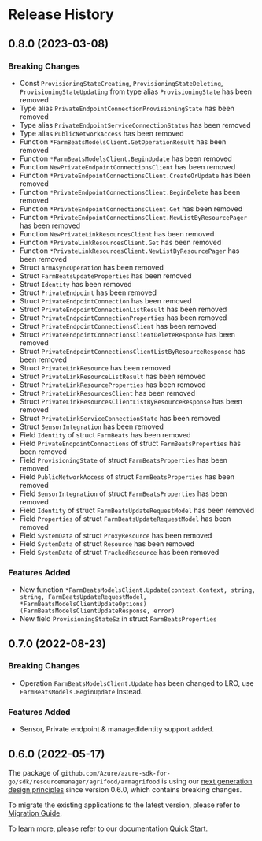 # Release History

## 0.8.0 (2023-03-08)
### Breaking Changes

- Const `ProvisioningStateCreating`, `ProvisioningStateDeleting`, `ProvisioningStateUpdating` from type alias `ProvisioningState` has been removed
- Type alias `PrivateEndpointConnectionProvisioningState` has been removed
- Type alias `PrivateEndpointServiceConnectionStatus` has been removed
- Type alias `PublicNetworkAccess` has been removed
- Function `*FarmBeatsModelsClient.GetOperationResult` has been removed
- Function `*FarmBeatsModelsClient.BeginUpdate` has been removed
- Function `NewPrivateEndpointConnectionsClient` has been removed
- Function `*PrivateEndpointConnectionsClient.CreateOrUpdate` has been removed
- Function `*PrivateEndpointConnectionsClient.BeginDelete` has been removed
- Function `*PrivateEndpointConnectionsClient.Get` has been removed
- Function `*PrivateEndpointConnectionsClient.NewListByResourcePager` has been removed
- Function `NewPrivateLinkResourcesClient` has been removed
- Function `*PrivateLinkResourcesClient.Get` has been removed
- Function `*PrivateLinkResourcesClient.NewListByResourcePager` has been removed
- Struct `ArmAsyncOperation` has been removed
- Struct `FarmBeatsUpdateProperties` has been removed
- Struct `Identity` has been removed
- Struct `PrivateEndpoint` has been removed
- Struct `PrivateEndpointConnection` has been removed
- Struct `PrivateEndpointConnectionListResult` has been removed
- Struct `PrivateEndpointConnectionProperties` has been removed
- Struct `PrivateEndpointConnectionsClient` has been removed
- Struct `PrivateEndpointConnectionsClientDeleteResponse` has been removed
- Struct `PrivateEndpointConnectionsClientListByResourceResponse` has been removed
- Struct `PrivateLinkResource` has been removed
- Struct `PrivateLinkResourceListResult` has been removed
- Struct `PrivateLinkResourceProperties` has been removed
- Struct `PrivateLinkResourcesClient` has been removed
- Struct `PrivateLinkResourcesClientListByResourceResponse` has been removed
- Struct `PrivateLinkServiceConnectionState` has been removed
- Struct `SensorIntegration` has been removed
- Field `Identity` of struct `FarmBeats` has been removed
- Field `PrivateEndpointConnections` of struct `FarmBeatsProperties` has been removed
- Field `ProvisioningState` of struct `FarmBeatsProperties` has been removed
- Field `PublicNetworkAccess` of struct `FarmBeatsProperties` has been removed
- Field `SensorIntegration` of struct `FarmBeatsProperties` has been removed
- Field `Identity` of struct `FarmBeatsUpdateRequestModel` has been removed
- Field `Properties` of struct `FarmBeatsUpdateRequestModel` has been removed
- Field `SystemData` of struct `ProxyResource` has been removed
- Field `SystemData` of struct `Resource` has been removed
- Field `SystemData` of struct `TrackedResource` has been removed

### Features Added

- New function `*FarmBeatsModelsClient.Update(context.Context, string, string, FarmBeatsUpdateRequestModel, *FarmBeatsModelsClientUpdateOptions) (FarmBeatsModelsClientUpdateResponse, error)`
- New field `ProvisioningStateSz` in struct `FarmBeatsProperties`


## 0.7.0 (2022-08-23)
### Breaking Changes

- Operation `FarmBeatsModelsClient.Update` has been changed to LRO, use `FarmBeatsModels.BeginUpdate` instead.

### Features Added

- Sensor, Private endpoint & managedIdentity support added.

## 0.6.0 (2022-05-17)

The package of `github.com/Azure/azure-sdk-for-go/sdk/resourcemanager/agrifood/armagrifood` is using our [next generation design principles](https://azure.github.io/azure-sdk/general_introduction.html) since version 0.6.0, which contains breaking changes.

To migrate the existing applications to the latest version, please refer to [Migration Guide](https://aka.ms/azsdk/go/mgmt/migration).

To learn more, please refer to our documentation [Quick Start](https://aka.ms/azsdk/go/mgmt).
